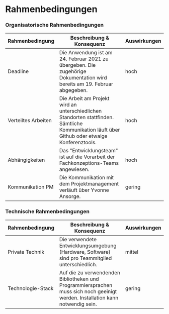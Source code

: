 # Rahmenbedingungen
### Organisatorische Rahmenbedingungen
| Rahmenbedingung     | Beschreibung & Konsequenz                                                                                                                      | Auswirkungen |
| ------------------- | ---------------------------------------------------------------------------------------------------------------------------------------------- | ------------ |
| Deadline            | Die Anwendung ist am 24. Februar 2021 zu übergeben. Die zugehörige Dokumentation wird bereits am 19. Februar abgegeben.                        | hoch         |
| Verteiltes Arbeiten | Die Arbeit am Projekt wird an unterschiedlichen Standorten stattfinden. Sämtliche Kommunikation läuft über Github oder etwaige Konferenztools. | hoch         |
| Abhängigkeiten      | Das "Entwicklungsteam" ist auf die Vorarbeit der Fachkonzeptions-Teams angewiesen.                                                             | hoch         |
| Kommunikation PM    | Die Kommunikation mit dem Projektmanagement verläuft über Yvonne Ansorge.                                                                      | gering       |

### Technische Rahmenbedingungen
| Rahmenbedingung     | Beschreibung & Konsequenz                                                                                                                      | Auswirkungen |
| ------------------- | ---------------------------------------------------------------------------------------------------------------------------------------------- | ------------ |
| Private Technik     | Die verwendete Entwicklungsumgebung (Hardware, Software) sind pro Teammitglied unterschiedlich.                                                | mittel       |
| Technologie-Stack   | Auf die zu verwendenden Bibliotheken und Programmiersprachen muss sich noch geeinigt werden. Installation kann notwendig sein.                 | gering       |
